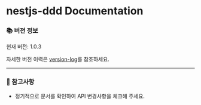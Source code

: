 # nestjs-ddd Documentation

### 📚 버전 정보

현재 버전: 1.0.3

자세한 버전 이력은 [version-log](/api/version-log)를 참조하세요.

---

### 📌 참고사항

- 정기적으로 문서를 확인하여 API 변경사항을 체크해 주세요.
